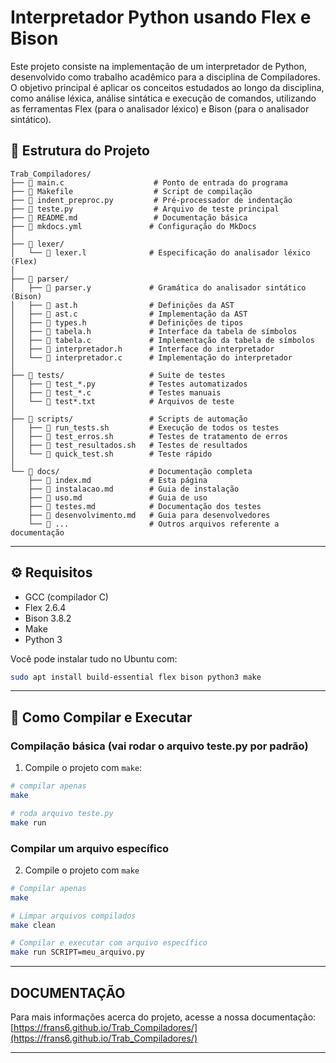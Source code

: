 # Interpretador Python usando Flex e Bison

Este projeto consiste na implementação de um interpretador de Python, desenvolvido como trabalho acadêmico para a disciplina de Compiladores. O objetivo principal é aplicar os conceitos estudados ao longo da disciplina, como análise léxica, análise sintática e execução de comandos, utilizando as ferramentas Flex (para o analisador léxico) e Bison (para o analisador sintático).

## 📁 Estrutura do Projeto

```
Trab_Compiladores/
├── 📄 main.c                    # Ponto de entrada do programa
├── 📄 Makefile                  # Script de compilação
├── 📄 indent_preproc.py         # Pré-processador de indentação
├── 📄 teste.py                  # Arquivo de teste principal
├── 📄 README.md                 # Documentação básica
├── 📄 mkdocs.yml               # Configuração do MkDocs
│
├── 📂 lexer/
│   └── 📄 lexer.l              # Especificação do analisador léxico (Flex)
│
├── 📂 parser/
│   ├── 📄 parser.y             # Gramática do analisador sintático (Bison)
│   ├── 📄 ast.h                # Definições da AST
│   ├── 📄 ast.c                # Implementação da AST
│   ├── 📄 types.h              # Definições de tipos
│   ├── 📄 tabela.h             # Interface da tabela de símbolos
│   ├── 📄 tabela.c             # Implementação da tabela de símbolos
│   ├── 📄 interpretador.h      # Interface do interpretador
│   └── 📄 interpretador.c      # Implementação do interpretador
│
├── 📂 tests/                   # Suite de testes
│   ├── 📄 test_*.py            # Testes automatizados
│   ├── 📄 test_*.c             # Testes manuais
│   └── 📄 test*.txt            # Arquivos de teste
│
├── 📂 scripts/                 # Scripts de automação
│   ├── 📄 run_tests.sh         # Execução de todos os testes
│   ├── 📄 test_erros.sh        # Testes de tratamento de erros
│   ├── 📄 test_resultados.sh   # Testes de resultados
│   └── 📄 quick_test.sh        # Teste rápido
│
└── 📂 docs/                    # Documentação completa
    ├── 📄 index.md             # Esta página
    ├── 📄 instalacao.md        # Guia de instalação
    ├── 📄 uso.md               # Guia de uso
    ├── 📄 testes.md            # Documentação dos testes
    ├── 📄 desenvolvimento.md   # Guia para desenvolvedores
    └── 📄 ...                  # Outros arquivos referente a documentação

```

---

## ⚙️ Requisitos

- GCC (compilador C)
- Flex 2.6.4
- Bison 3.8.2
- Make
- Python 3

Você pode instalar tudo no Ubuntu com:

```bash
sudo apt install build-essential flex bison python3 make
```

---

## 🥪 Como Compilar e Executar

### Compilação básica (vai rodar o arquivo teste.py por padrão)
1. Compile o projeto com `make`:

```bash
# compilar apenas
make

# roda arquivo teste.py
make run
```

### Compilar um arquivo específico
2. Compile o projeto com `make`
```bash
# Compilar apenas
make

# Limpar arquivos compilados
make clean

# Compilar e executar com arquivo específico
make run SCRIPT=meu_arquivo.py

```
---

## DOCUMENTAÇÃO

Para mais informações acerca do projeto, acesse a nossa documentação: [https://frans6.github.io/Trab_Compiladores/](https://frans6.github.io/Trab_Compiladores/)

---

